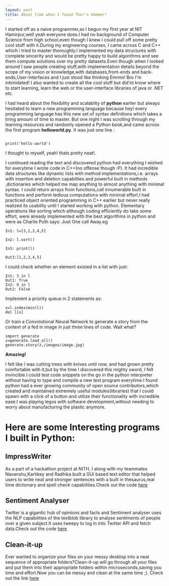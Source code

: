```yaml
---
layout: post
title: About time when I found Thor's Hammer!
---
```


I started off as a naive programmer,as I begun my first year at NIT Hamirpur,well yeah everyone does.I had no background of Computer Science from high
school,even though I knew I could pull off some pretty cool stuff with it.During my engineering courses, I came across C and C++
which i tried to master thoroughly.I implemented my data structures with complete sincerity and would be pretty happy to build
algorithms and see them compute solutions over my pretty datasets.Even though when I looked around I saw people creating stuff,with
implementation details beyond the scope of my vision or knowledge,with databases,front-ends and back-ends,User-Interfaces and I just stood like thinking
Emmm! Bro I'm intimidated! I also wanted to create all the cool stuff but did'nt know where to start learning, learn the web or the user-interface libraries
of java or .NET etc.

<div class="divider"></div>

I had heard about the flexibility and scalabilty of **python** earlier but always hesitated to learn a new programming language
because hey! every programming language has this new set of syntax definitions which takes a tiring amount of time to master.
But one night I was scrolling through my learning resources and randomly opened a Python book,and came across the first program **helloworld.py**.
It was just one line :

```

print('hello world')

```

I thought to myself, yeah! thats pretty neat!.

<div class="divider"></div>

I continued reading the text and discovered python had everything I wished for everytime I wrote code in C++(no offense though :P). It had incredible data structures like  dynamic lists with method implementations,i.e. arrays with insertion and deletion capabilties and  powerful built in methods ,dictionaries which helped me map anything to almost anything with minimal syntax. I could return arrays from functions,call innumerable built in functions and perform tedious computations with minimal effort.I had practiced object oriented programming in C++ earlier but never really realized its usability until I started working with python. Elementary operations like sorting which although coding efficiently do take some effort, were already implemented with the best algorithms in python and were as Charlie Puth says:  Just One call Away.eg

```
In1: l=[3,1,2,4,5]

In2: l.sort()

In3: print(l)

Out3:[1,2,3,4,5]
```
I could check whether an element existed in a list with just:

```
In1: 3 in l
Out1: True
In2: 9 in l
Out2: False
```
Implement a priority queue in 2 statements as:
```
x=l.index(min(l))
del l[x]

```
Or train a Convolutional Neural Network  to generate a story from the context of a fed in image in just three lines of code.
Wait what?
```
import generate
z=generate.load_all()
generate.story(z,/images/image.jpg)

```

**Amazing!**

<div class="divider"></div>

I felt like I was cutting trees with  knives until now, and had grown pretty comfortable with it,but by the time I discovered this mighty sword, I felt invincible.I could test code snippets on the go in the python interpreter without having to type and compile a new test program everytime.I found python had a ever growing community of open source contributors,which created and maintained extremely useful modules(libraries) that I could spawn with a click of a button and utilize their functionality with incredible ease.I was playing legos with software development,without needing to worry about manufacturing the plastic anymore.

<div class="divider"></div>

# Here are some Interesting programs I built in Python:

## ImpressWriter

As a part of a hackathon project at NITH, I along with my teammates Navanshu,Kartikey and Radhika built a GUI based text editor that helped users to write neat and stronger sentences with a built in thesaurus,real time dictionary and spell check capabilities.Check out the code [here](#)

## Sentiment Analyser

Twitter is a gigantic hub of opinions and facts and Sentiment analyser uses the NLP capabilities of the textblob library to analyse sentiments of people over a given subject.It uses tweepy to log in into Twitter API and fetch data.Check out the code [here](#)

## Clean-it-up
Ever wanted to organize your files on your messy desktop into a neat sequence of appropriate folders?Clean-it-up will go through all your files and put them into their appropriate folders within microseconds,saving you time and effort.Now you can be messy and clean at the same time ;). Check out the link [here](#)
